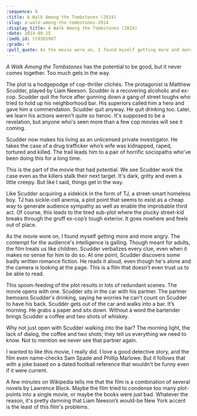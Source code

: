 ```yaml
---
:sequence: 8
:title: A Walk Among the Tombstones (2014)
:slug: a-walk-among-the-tombstones-2014
:display_title: A Walk Among the Tombstones (2014)
:date: 2014-09-25
:imdb_id: tt0365907
:grade: F
:pull_quote: As the movie wore on, I found myself getting more and more angry. The contempt for the audience's intelligence is galling. Though meant for adults, the film treats us like children.
---
```

_A Walk Among the Tombstones_ has the potential to be good, but it never comes together. Too much gets in the way.

The plot is a hodgepodge of cop-thriller clichés. The protagonist is Matthew Scudder, played by Liam Neeson. Scudder is a recovering alcoholic and ex-cop. Scudder quit the force after gunning down a gang of street toughs who tried to hold up his neighborhood bar. His superiors called him a hero and gave him a commendation. Scudder quit anyway. He quit drinking too. Later, we learn his actions weren't quite so heroic. It's supposed to be a revelation, but anyone who's seen more than a few cop movies will see it coming.

Scudder now makes his living as an unlicensed private investigator. He takes the case of a drug trafficker who’s wife was kidnapped, raped, tortured and killed. The trail leads him to a pair of horrific sociopaths who’ve been doing this for a long time.

This is the part of the movie that had potential. We see Scudder work the case even as the killers stalk their next target. It's dark, gritty and even a little creepy. But like I said, things get in the way.

Like Scudder acquiring a sidekick in the form of TJ, a street-smart homeless boy. TJ has sickle-cell anemia, a plot point that seems to exist as a cheap way to generate audience sympathy as well as enable the improbable third act. Of course, this leads to the tired sub-plot where the plucky street-kid breaks through the gruff ex-cop’s tough exterior. It goes nowhere and feels out of place.

As the movie wore on, I found myself getting more and more angry. The contempt for the audience's intelligence is galling. Though meant for adults, the film treats us like children. Scudder verbalizes every clue, even when it makes no sense for him to do so. At one point, Scudder discovers some badly written romance fiction. He reads it aloud, even though he's alone and the camera is looking at the page. This is a film that doesn’t even trust us to be able to read.

This spoon-feeding of the plot results in lots of redundant scenes. The movie opens with one. Scudder sits in the car with his partner. The partner bemoans Scudder's drinking, saying he worries he can’t count on Scudder to have his back. Scudder gets out of the car and walks into a bar. It’s morning. He grabs a paper and sits down. Without a word the bartender brings Scudder a coffee and two shots of whiskey.

Why not just open with Scudder walking into the bar? The morning light, the lack of dialog, the coffee and two shots; they tell us everything we need to know. Not to mention we never see that partner again.

I wanted to like this movie, I really did. I love a good detective story, and the film even name-checks Sam Spade and Phillip Marlowe. But it follows that with a joke based on a dated football reference that wouldn't be funny even if it were current.

A few minutes on Wikipedia tells me that the film is a combination of several novels by Lawrence Block. Maybe the film tried to condense too many plot-points into a single movie, or maybe the books were just bad. Whatever the reason, it's pretty damning that Liam Neeson’s would-be New York accent is the least of this film's problems.

